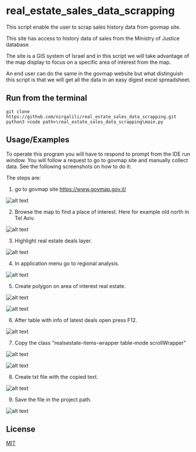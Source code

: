 # real_estate_sales_data_scrapping

This script enable the user to scrap sales history data from govmap site.

This site has access to history data of sales from the Ministry of Justice database. 

The site is a GIS system of Israel and in this script we will take advantage
of the map display to focus on a specific area of interest from the map.

An end user can do the same in the govmap website but what distinguish this script is that we will get all the data in an easy digest excel spreadsheet.

## Run from the terminal

```
git clone https://github.com/nirgalili/real_estate_sales_data_scrapping.git
python3 <code path>\real_estate_sales_data_scrapping\main.py 
```

## Usage/Examples

To operate this program you will have to respond to prompt from the IDE run window.
You will follow a request to go to govmap site and manually collect data.
See the following screenshots on how to do it:

The steps are:

1. go to govmap site https://www.govmap.gov.il/

![alt text](figs/Screenshot_1.jpg)

2. Browse the map to find a place of interest. Here for example old north in Tel Aviv.

![alt text](figs/Screenshot_2.jpg)

3. Highlight real estate deals layer.

![alt text](figs/Screenshot_3.jpg)

4. In application menu go to regional analysis.

![alt text](figs/Screenshot_4.jpg)

5. Create polygon on area of interest real estate.

![alt text](figs/Screenshot_5_1.jpg)

![alt text](figs/Screenshot_5_2.jpg)

6. After table with info of latest deals open press F12.

![alt text](figs/Screenshot_6.jpg)

7. Copy the class "realsestate-items-wrapper table-mode scrollWrapper"

![alt text](figs/Screenshot_7.jpg)

![alt text](figs/Screenshot_7_1.jpg)

8. Create txt file with the copied text.

![alt text](figs/Screenshot_8.jpg)

9. Save the file in the project path.

![alt text](figs/Screenshot_9.jpg)


## License

[MIT](https://choosealicense.com/licenses/mit/)